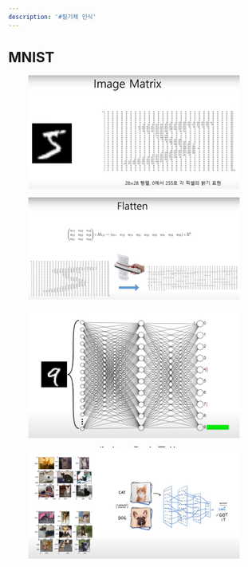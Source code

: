 ```yaml
---
description: '#필기체 인식'
---
```


# MNIST



<figure><img src="../../../../../.gitbook/assets/image (5) (1).png" alt=""><figcaption></figcaption></figure>

<figure><img src="../../../../../.gitbook/assets/image (6) (1).png" alt=""><figcaption></figcaption></figure>

<figure><img src="../../../../../.gitbook/assets/image (4) (1) (1).png" alt=""><figcaption></figcaption></figure>

<figure><img src="../../../../../.gitbook/assets/image (8).png" alt=""><figcaption></figcaption></figure>

